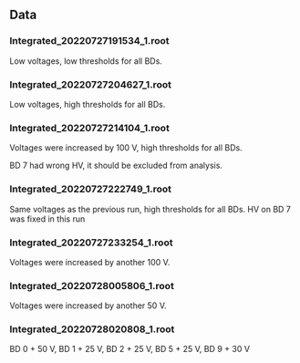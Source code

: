 ## Data

### Integrated_20220727191534_1.root

Low voltages, low thresholds for all BDs.

### Integrated_20220727204627_1.root

Low voltages, high thresholds for all BDs.

### Integrated_20220727214104_1.root

Voltages were increased by 100 V, high thresholds for all BDs.

BD 7 had wrong HV, it should be excluded from analysis.

### Integrated_20220727222749_1.root

Same voltages as the previous run, high thresholds for all BDs. HV on BD 7 was fixed in this run

### Integrated_20220727233254_1.root

Voltages were increased by another 100 V.

### Integrated_20220728005806_1.root

Voltages were increased by another 50 V.

### Integrated_20220728020808_1.root

BD 0 + 50 V, BD 1 + 25 V, BD 2 + 25 V,
BD 5 + 25 V, BD 9 + 30 V
